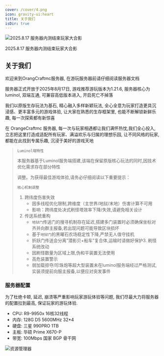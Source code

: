 ```yaml
---
cover: /cover/4.png
icon: gravity-ui:heart
title: 关于我们
isDir: true
---
```


![2025.8.17 服务器内测结束玩家大合影](/guide/group_photo.png)

2025.8.17 服务器内测结束玩家大合影

## 关于我们

欢迎来到OrangCraftmc服务器, 在游玩服务器前请仔细阅读服务器文档

服务器正式开放于2025年8月17日, 游戏推荐游玩版本为1.21.6, 服务器核心为luminol, 双端互通, 可兼容高低版本进入, 开启死亡不掉落

我们以原版生存玩法为基石, 精心融入多样新颖玩法, 全心全意为玩家打造更具沉浸感、更丰富多元的游戏体验, 让大家在熟悉的生存框架里, 也能不断解锁新鲜乐趣, 每一次探索都有新惊喜

在 OrangeCraftmc 服务器, 每一次与玩家相遇都让我们满怀热忱,我们全心投入, 立志把这里打造成适配所有玩家、满溢欢乐与归属的理想乐园, 让不同风格的玩家, 都能在此找到专属乐趣, 沉浸于美好的游戏天地

> `Luminol端特性`
>
> 本服务器基于Luminol服务端搭建,该端在保留原版核心玩法的同时,因技术优化需求存在部分特性
>
> 调整。为获得最佳游戏体验,请务必仔细阅读以下重要提示：
>
> `核心机制调整`
>
> 1. 跨纬度伤害失效
>     - 因多线程优化限制,跨维度（主世界/地狱/末地）伤害计算不可用
>     - 影响：跨纬度处决式刷怪塔效率下降/失效,请避免相关设计
> 2. 传送系统重构
>     - `地狱门`传送门的搜寻机制存在延迟,搭建多门装置时必须确保坐标对齐并向群主报备,若出现问题可能导致区块损坏
>     - 基于`地狱门`的黑曜石农场稳定性下降,严禁无人值守挂机
>     - 折跃门传送会分离”潜影贝+船车”复合体,运输时请做好保护3. 刷怪系统改动
>     - 因刷怪数量为区域上限,伪和平装置无法使用
>     - 高危装置警示
>     - 弱加载掠夺/珍珠炮等超大型装置未在luminol服务端经过严格测试,实装须提前向服主报备,以便应对突发事件

### 服务器配置

为了杜绝卡顿, 延迟, 崩溃等严重影响玩家游玩体验等问题, 我们尽最大力将服务器的配置拉到最高, 保证玩家的游玩体验.

- CPU: R9-9950x 16核32线程
- 内存: 128G D5 5600MHz 32\*4
- 硬盘: 三星 990PRO 1TB
- 主板: 华硕 Prime X670-P
- 带宽: 100Mbps 国家 BGP 骨干网

![资源管理器](/guide/zyglq.png)
